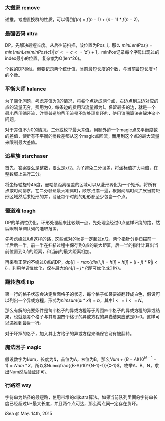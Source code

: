 ### 大搬家 remove

递推。考虑置换群的性质，可以得到$f(n)=f(n-1)+(n-1)*f(n-2)$。

### 最强密码 ultra

DP。先解决最短长度。从后往前扫描，设位置为Pos_i，那么
$minLen(Pos_i)=min\{minLen(minPos(c))|'a'<=c<='z'\}+1$，minPos记录每个字母出现过的index最小的位置。复杂度为O(len*26)。

个数的DP类似。但要记录两个统计值，当前最短长度的个数，与当前最短长度+1的个数。

### 平衡大师 balance

为了简化问题，考虑差值为0的情况，将每个点拆成两个点，右边点到左边对应的点的流量无穷，费用为0，每条边的费用和流量都为1。保留最多的边，就是一个最小费用循环流，注意普通的费用流是不能处理负环的，使用消圈算法来解决这个问题。

对于差值不为0的情况，二分或枚举最大差值。用额外的一个magic点来平衡度数的差值，使所有不平衡的度数差都从这个magic点回流，而用到这个点的最大流量来限制最大差值。

### 追星族 starchaser

首先，答案要么是整数，要么是x/2。为了避免二分误差，将坐标值扩大两倍，在整数域上进行二分。

将坐标轴旋转45度，曼哈顿距离覆盖的区域可以从菱形转化为一个矩形。将所有点按时间排序，在二分验证最大距离时，顺序扫描一遍，根据间隔时间扩展当前矩形区域然后求矩形的并，验证每个时刻的矩形都至少包含一个点。

### 蜀道难 tough

DP的单调性优化。环形处理起来比较烦一点，先处理会经过0点这样环绕的路，然后限制单调队列的选取范围。

先考虑绕过0点这样的路，这些点对的id差一定超过n/2，两个指针分别扫描前一半后后一半，前一半在扫描过程中保存到0点的最大距离，后一半的指针计算出当前位置到0点的距离，和当前的最大距离相加。

再来看正常的不绕过0点的DP，$dp[i] = max\{dis(i, j) = h[i]+h[j]+(i-j)*R | j < i\}$，利用单调性优化，保存最大的$h[j]-j*R$即可优化成O(N)。

### 翻转游戏 flip

第一行的格子状态会决定后面格子的状态，每个格子如果要被翻转成白色，假设可以列出一个异或方程，形式为$nimsum(ai*xi)=b$，其中$1<=i<=N$。

那么有解的充要条件是每个格子的异或方程等于周围四个格子的异或方程的异或结果，也就是每个格子与其周围四个格子的异或方程的异或结果应该是0=0。这样可以递推到最后一行。

对于坏掉的格子，加入其上方格子的异或方程来确保它没有被翻转。

### 魔法因子 magic

假设数字为Num，长度为N，首位为A，末位为B，那么$Num+(B-A)(10^{N-1}-1)=Num*X$，所以$Num=\frac{(B-A)(10^{N-1}-1)}{X-1}$。枚举A、B、N，求出Num然后验证即可。

### 行路难 way

字符串为路径的最短路，使用带堆的dijkstra算法。如果当前队列里面的字符串长度已经超过N*最大长度，并且两个点可达，那么两点间一定存在负环。

iSea @ May. 14th, 2015